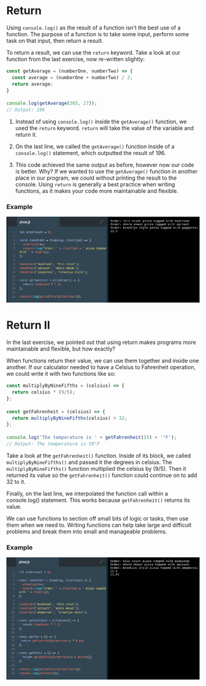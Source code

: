 # Return

Using `console.log()` as the result of a function isn't the best use of a function. The purpose of a function is to take some input, perform some task on that input, then return a result.

To return a result, we can use the `return` keyword. Take a look at our function from the last exercise, now re-written slightly:

```js
const getAverage = (numberOne, numberTwo) => {
  const average = (numberOne + numberTwo) / 2;
  return average;
}

console.log(getAverage(365, 27));
// Output: 196
```
1. Instead of using `console.log()` inside the `getAverage()` function, we used the `return` keyword. `return` will take the value of the variable and return it. 

2. On the last line, we called the `getAverage()` function inside of a `console.log()` statement, which outputted the result of 196. 

3. This code achieved the same output as before, however now our code is better. Why? If we wanted to use the `getAverage()` function in another place in our program, we could without printing the result to the console. Using `return` is generally a best practice when writing functions, as it makes your code more maintainable and flexible.

### Example

![return](../return.png)

# Return II

In the last exercise, we pointed out that using return makes programs more maintainable and flexible, but how exactly?

When functions return their value, we can use them together and inside one another. If our calculator needed to have a Celsius to Fahrenheit operation, we could write it with two functions like so:

```js
const multiplyByNineFifths = (celsius) => {
  return celsius * (9/5);
};

const getFahrenheit = (celsius) => {
  return multiplyByNineFifths(celsius) + 32;
};

console.log('The temperature is ' + getFahrenheit(15) + '°F');
// Output: The temperature is 59°F
```
Take a look at the `getFahrenheit()` function. Inside of its block, we called `multiplyByNineFifths()` and passed it the degrees in celsius. The `multiplyByNineFifths()` function multiplied the celsius by (9/5). Then it returned its value so the `getFahrenheit()` function could continue on to add 32 to it.

Finally, on the last line, we interpolated the function call within a console.log() statement. This works because `getFahrenheit()` returns its value.

We can use functions to section off small bits of logic or tasks, then use them when we need to. Writing functions can help take large and difficult problems and break them into small and manageable problems.

### Example


![return2](../return2.png)
